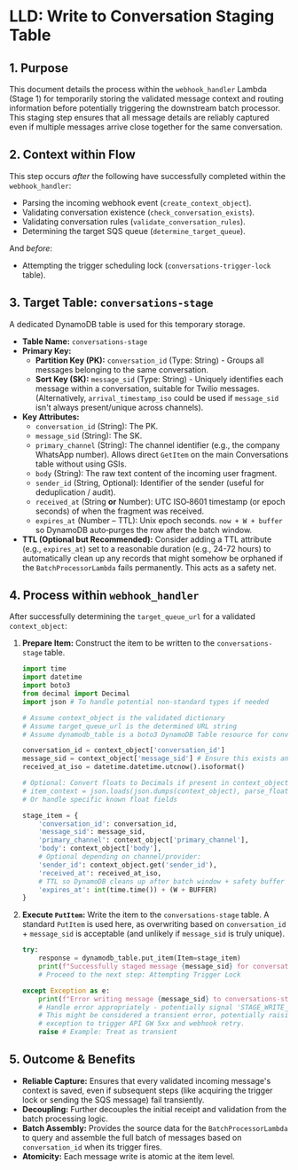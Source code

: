 # LLD: Write to Conversation Staging Table

## 1. Purpose

This document details the process within the `webhook_handler` Lambda (Stage 1) for temporarily storing the validated message context and routing information before potentially triggering the downstream batch processor. This staging step ensures that all message details are reliably captured even if multiple messages arrive close together for the same conversation.

## 2. Context within Flow

This step occurs *after* the following have successfully completed within the `webhook_handler`:
*   Parsing the incoming webhook event (`create_context_object`).
*   Validating conversation existence (`check_conversation_exists`).
*   Validating conversation rules (`validate_conversation_rules`).
*   Determining the target SQS queue (`determine_target_queue`).

And *before*:
*   Attempting the trigger scheduling lock (`conversations-trigger-lock` table).

## 3. Target Table: `conversations-stage`

A dedicated DynamoDB table is used for this temporary storage.

*   **Table Name:** `conversations-stage`
*   **Primary Key:**
    *   **Partition Key (PK):** `conversation_id` (Type: String) - Groups all messages belonging to the same conversation.
    *   **Sort Key (SK):** `message_sid` (Type: String) - Uniquely identifies each message within a conversation, suitable for Twilio messages. (Alternatively, `arrival_timestamp_iso` could be used if `message_sid` isn't always present/unique across channels).
*   **Key Attributes:**
    *   `conversation_id` (String): The PK.
    *   `message_sid` (String): The SK.
    *   `primary_channel` (String): The channel identifier (e.g., the company WhatsApp number). Allows direct `GetItem` on the main Conversations table without using GSIs.
    *   `body` (String): The raw text content of the incoming user fragment.
    *   `sender_id` (String, Optional): Identifier of the sender (useful for deduplication / audit).
    *   `received_at` (String **or** Number): UTC ISO‑8601 timestamp (or epoch seconds) of when the fragment was received.
    *   `expires_at` (Number – TTL): Unix epoch seconds. `now + W + buffer` so DynamoDB auto‑purges the row after the batch window.
*   **TTL (Optional but Recommended):** Consider adding a TTL attribute (e.g., `expires_at`) set to a reasonable duration (e.g., 24-72 hours) to automatically clean up any records that might somehow be orphaned if the `BatchProcessorLambda` fails permanently. This acts as a safety net.

## 4. Process within `webhook_handler`

After successfully determining the `target_queue_url` for a validated `context_object`:

1.  **Prepare Item:** Construct the item to be written to the `conversations-stage` table.
    ```python
    import time
    import datetime
    import boto3
    from decimal import Decimal
    import json # To handle potential non-standard types if needed

    # Assume context_object is the validated dictionary
    # Assume target_queue_url is the determined URL string
    # Assume dynamodb_table is a boto3 DynamoDB Table resource for conversations-stage

    conversation_id = context_object['conversation_id']
    message_sid = context_object['message_sid'] # Ensure this exists and is unique
    received_at_iso = datetime.datetime.utcnow().isoformat()

    # Optional: Convert floats to Decimals if present in context_object
    # item_context = json.loads(json.dumps(context_object), parse_float=Decimal)
    # Or handle specific known float fields

    stage_item = {
        'conversation_id': conversation_id,
        'message_sid': message_sid,
        'primary_channel': context_object['primary_channel'],
        'body': context_object['body'],
        # Optional depending on channel/provider:
        'sender_id': context_object.get('sender_id'),
        'received_at': received_at_iso,
        # TTL so DynamoDB cleans up after batch window + safety buffer
        'expires_at': int(time.time()) + (W + BUFFER)
    }

    ```
2.  **Execute `PutItem`:** Write the item to the `conversations-stage` table. A standard `PutItem` is used here, as overwriting based on `conversation_id` + `message_sid` is acceptable (and unlikely if `message_sid` is truly unique).
    ```python
    try:
        response = dynamodb_table.put_item(Item=stage_item)
        print(f"Successfully staged message {message_sid} for conversation {conversation_id}")
        # Proceed to the next step: Attempting Trigger Lock

    except Exception as e:
        print(f"Error writing message {message_sid} to conversations-stage table: {e}")
        # Handle error appropriately - potentially signal 'STAGE_WRITE_ERROR'
        # This might be considered a transient error, potentially raising an
        # exception to trigger API GW 5xx and webhook retry.
        raise # Example: Treat as transient

    ```

## 5. Outcome & Benefits

*   **Reliable Capture:** Ensures that every validated incoming message's context is saved, even if subsequent steps (like acquiring the trigger lock or sending the SQS message) fail transiently.
*   **Decoupling:** Further decouples the initial receipt and validation from the batch processing logic.
*   **Batch Assembly:** Provides the source data for the `BatchProcessorLambda` to query and assemble the full batch of messages based on `conversation_id` when its trigger fires.
*   **Atomicity:** Each message write is atomic at the item level. 